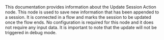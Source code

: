 This documentation provides information about the Update Session Action node. This node is used to save new information that has been appended to a session. It is connected in a flow and marks the session to be updated once the flow ends. No configuration is required for this node and it does not require any input data. It is important to note that the update will not be triggered in debug mode.